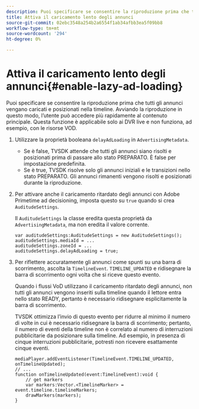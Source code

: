```yaml
---
description: Puoi specificare se consentire la riproduzione prima che tutti gli annunci vengano caricati e posizionati nella timeline. Avviando la riproduzione in questo modo, l’utente può accedere più rapidamente al contenuto principale. Questa funzione è applicabile solo ai DVR live e non funziona, ad esempio, con le risorse VOD.
title: Attiva il caricamento lento degli annunci
source-git-commit: 02ebc3548a254b2a6554f1ab34afbb3ea5f09bb8
workflow-type: tm+mt
source-wordcount: '294'
ht-degree: 0%

---
```


# Attiva il caricamento lento degli annunci{#enable-lazy-ad-loading}

Puoi specificare se consentire la riproduzione prima che tutti gli annunci vengano caricati e posizionati nella timeline. Avviando la riproduzione in questo modo, l’utente può accedere più rapidamente al contenuto principale. Questa funzione è applicabile solo ai DVR live e non funziona, ad esempio, con le risorse VOD.

1. Utilizzare la proprietà booleana `delayAdLoading` in `AdvertisingMetadata`.

   * Se è false, TVSDK attende che tutti gli annunci siano risolti e posizionati prima di passare allo stato PREPARATO. È false per impostazione predefinita.
   * Se è true, TVSDK risolve solo gli annunci iniziali e le transizioni nello stato PREPARATO. Gli annunci rimanenti vengono risolti e posizionati durante la riproduzione.

1. Per attivare anche il caricamento ritardato degli annunci con Adobe Primetime ad decisioning, imposta questo su `true` quando si crea `AuditudeSettings`.

   Il `AuditudeSettings` la classe eredita questa proprietà da `AdvertisingMetadata`, ma non eredita il valore corrente.

   ```
   var auditudeSettings:AuditudeSettings = new AuditudeSettings(); 
   auditudeSettings.mediaId = ... 
   auditudeSettings.zoneId = ... 
   auditudeSettings.delayAdLoading = true;
   ```

1. Per riflettere accuratamente gli annunci come spunti su una barra di scorrimento, ascolta la `TimelineEvent`. `TIMELINE_UPDATED` e ridisegnare la barra di scorrimento ogni volta che si riceve questo evento.

   Quando i flussi VoD utilizzano il caricamento ritardato degli annunci, non tutti gli annunci vengono inseriti sulla timeline quando il lettore entra nello stato READY, pertanto è necessario ridisegnare esplicitamente la barra di scorrimento.

   TVSDK ottimizza l’invio di questo evento per ridurre al minimo il numero di volte in cui è necessario ridisegnare la barra di scorrimento; pertanto, il numero di eventi della timeline non è correlato al numero di interruzioni pubblicitarie da posizionare sulla timeline. Ad esempio, in presenza di cinque interruzioni pubblicitarie, potresti non ricevere esattamente cinque eventi.

   ```
   mediaPlayer.addEventListener(TimelineEvent.TIMELINE_UPDATED, onTimelineUpdated); 
   // ... 
   function onTimelineUpdated(event:TimelineEvent):void { 
       // get markers 
       var markers:Vector.<TimelineMarker> = event.timeline.timelineMarkers; 
       drawMarkers(markers); 
   } 
   ```

